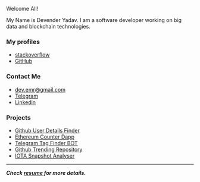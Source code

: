 Welcome All!

My Name is Devender Yadav. I am a software developer working on big data and blockchain technologies.

### My profiles

- [stackoverflow](https://stackoverflow.com/users/3929393)
- [GitHub](https://github.com/devender-yadav)


### Contact Me

- dev.emr@gmail.com
- [Telegram](https://t.me/itsmedev)
- [Linkedin](https://www.linkedin.com/in/devenderyadav17)


### Projects

- [Github User Details Finder](https://devender-yadav.github.io/GitUserDetailsFinder)
- [Ethereum Counter Dapp](https://devender-yadav.github.io/counter-dapp)
- [Telegram Tag Finder BOT](https://devender-yadav.github.io/TagFinderBot)
- [Github Trending Repository](https://github.com/devender-yadav/github-trending-repo)
- [IOTA Snapshot Analyser](https://devender-yadav.github.io/iota-snapshot-analyser)


-----------------------------

_**Check [resume](https://drive.google.com/file/d/1qxC7Q9vdSMz1JA7APOwzuISmCZPcpquF/view?usp=sharing) for more details.**_


